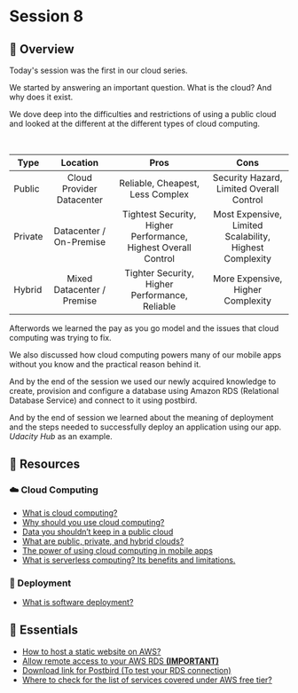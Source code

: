 # Session 8

## 📖 Overview

Today's session was the first in our cloud series.

We started by answering an important question. What is the cloud? And why does it exist.

We dove deep into the difficulties and restrictions of using a public cloud and looked at the different at the different types of cloud computing.

<br />

| Type    |          Location          |                              Pros                              |                          Cons                           |
| ------- | :------------------------: | :------------------------------------------------------------: | :-----------------------------------------------------: |
| Public  | Cloud Provider Datacenter  |                Reliable, Cheapest, Less Complex                |        Security Hazard, Limited Overall Control         |
| Private |  Datacenter / On-Premise   | Tightest Security, Higher Performance, Highest Overall Control | Most Expensive, Limited Scalability, Highest Complexity |
| Hybrid  | Mixed Datacenter / Premise |         Tighter Security, Higher Performance, Reliable         |            More Expensive, Higher Complexity            |

Afterwords we learned the pay as you go model and the issues that cloud computing was trying to fix.

We also discussed how cloud computing powers many of our mobile apps without you know and the practical reason behind it.

And by the end of the session we used our newly acquired knowledge to create, provision and configure a database using Amazon RDS (Relational Database Service) and connect to it using postbird.

And by the end of session we learned about the meaning of deployment and the steps needed to successfully deploy an application using our app. _Udacity Hub_ as an example.

## 🔗 Resources

### ☁️ Cloud Computing

- [What is cloud computing?](https://aws.amazon.com/what-is-cloud-computing/)
- [Why should you use cloud computing?](https://www.forbes.com/sites/forbestechcouncil/2020/10/14/five-reasons-more-businesses-are-choosing-cloud/)
- [Data you shouldn’t keep in a public cloud](https://www.secsign.com/should-you-keep-your-business-data-out-of-the-cloud/)
- [What are public, private, and hybrid clouds?](https://azure.microsoft.com/en-us/overview/what-are-private-public-hybrid-clouds/#overview)
- [The power of using cloud computing in mobile apps](https://www.mindinventory.com/blog/cloud-computing-in-mobile-apps-impacts-and-challenges/)
- [What is serverless computing? Its benefits and limitations.](https://www.infoworld.com/article/3406501/what-is-serverless-serverless-computing-explained.html)

### 🚀 Deployment

- [What is software deployment?](https://www.sumologic.com/glossary/software-deployment/)

## 🔗 Essentials

- [How to host a static website on AWS?](https://aws.amazon.com/getting-started/hands-on/host-static-website/)
- [Allow remote access to your AWS RDS **(IMPORTANT)**](hhttps://www.printfriendly.com/p/g/gz9r9w)
- [Download link for Postbird (To test your RDS connection)](https://github.com/Paxa/postbird/releases)
- [Where to check for the list of services covered under AWS free tier?](https://aws.amazon.com/free)
